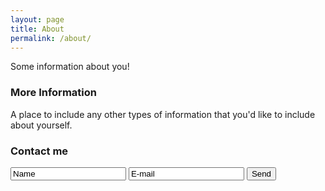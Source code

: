 ```yaml
---
layout: page
title: About
permalink: /about/
---
```


Some information about you!

### More Information

A place to include any other types of information that you'd like to include about yourself.

### Contact me

<form action="https://formspree.io/krambambula@list.ru"
      method="POST">
    <input type="text" name="name" value="Name">
    <input type="email" name="_replyto" value="E-mail">
    <input type="submit" value="Send">
</form>
